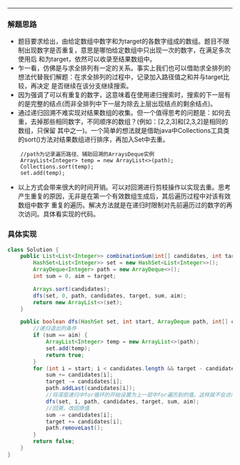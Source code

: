 ---
### 解题思路

- 题目要求给出，由给定数组中数字和为target的各数字组成的数组。题目不限制出现数字是否重复，意思是哪怕给定数组中只出现一次的数字，在满足多次使用后
和为target，依然可以收录至结果数组中。
- 乍一看，仿佛是与求全排列有一定的关系。事实上我们也可以借助求全排列的想法代替我们解题：在求全排列的过程中，记录加入路径值之和并与target比较，再决定
是否继续在该分支继续搜索。
- 因为强调了可以有重复的数字，这意味着在使用递归搜索时，搜索的下一层有的是完整的结点(而非全排列中下一层为除去上层出现结点的剩余结点)。
- 通过递归回溯不难实现对结果数组的收集。但一个值得思考的问题是：如何去重，去掉那些相同数字，不同顺序的数组？(例如：[2,2,3]和[2,3,2]是相同的数组，只保留
其中之一)。一个简单的想法就是借助java中Collections工具类的sort()方法对结果数组进行排序，再加入Set中去重。
```
    //path为记录遍历路径、辅助回溯的ArraysDeque实例
    ArrayList<Integer> temp = new ArrayList<>(path);
    Collections.sort(temp);
    set.add(temp);
```
- 以上方式会带来很大的时间开销。可以对回溯进行剪枝操作以实现去重。思考产生重复的原因，无非是在第一个有效数组生成后，其后遍历过程中对该有效数组中数字
重复的遍历。解决方法就是在递归时限制对先前遍历过的数字的再次访问。具体看实现的代码。

### 具体实现

```java
class Solution {
	public List<List<Integer>> combinationSum(int[] candidates, int target) {
		HashSet<List<Integer>> set = new HashSet<List<Integer>>();
		ArrayDeque<Integer> path = new ArrayDeque<>();
		int sum = 0, aim = target;

		Arrays.sort(candidates);
		dfs(set, 0, path, candidates, target, sum, aim);
		return new ArrayList<>(set);
	}

	public boolean dfs(HashSet set, int start, ArrayDeque path, int[] candidates, int target, int sum, int aim) {
		//递归退出的条件
		if (sum == aim) {
			ArrayList<Integer> temp = new ArrayList<>(path);
			set.add(temp);
			return true;
		}
		for (int i = start; i < candidates.length && target - candidates[i] >= 0; i++) {
			sum += candidates[i];
			target -= candidates[i];
			path.addLast(candidates[i]);
			//将深层递归中for循环的开始设置为上一层中for遍历到的值，这样就不会访问到上层访问过的值了。
			dfs(set, i, path, candidates, target, sum, aim);
			//回溯，改回原值
			sum -= candidates[i];
			target += candidates[i];
			path.removeLast();
		}
		return false;
	}
}
```
